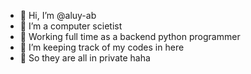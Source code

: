 - 🌱 Hi, I’m @aluy-ab
- 🌱 I’m a computer scietist
- 🌱 Working full time as a backend python programmer
- 🌱 I’m keeping track of my codes in here
- 🌱 So they are all in private haha
